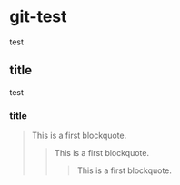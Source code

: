 # git-test
test
## title
test
### title
> This is a first blockquote.
> > This is a first blockquote.
> > > This is a first blockquote.
